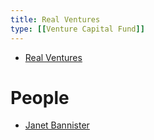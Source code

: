```yaml
---
title: Real Ventures
type: [[Venture Capital Fund]]
---
```


* [Real Ventures](https://realventures.com/portfolio/)

# People

* [Janet Bannister](https://realventures.com/teams/janet-bannister/)
